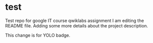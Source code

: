 # test
Test repo for google IT course qwiklabs assignment
I am editing the README file. Adding some more details about the project description.

This change is for YOLO badge.
